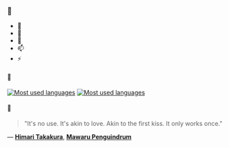 ### 👋

- 🔭
- 🌱
- 💬
- 📫
- ⚡

#### 🧏

[![Most used languages](https://github-readme-stats-aynah.vercel.app/api/top-langs/?username=aynh&theme=solarized-dark&langs_count=6&layout=compact&hide_title=true)](https://github.com/anuraghazra/github-readme-stats#gh-dark-mode-only)
[![Most used languages](https://github-readme-stats-aynah.vercel.app/api/top-langs/?username=aynh&theme=solarized-light&langs_count=6&layout=compact&hide_title=true)](https://github.com/anuraghazra/github-readme-stats#gh-light-mode-only)

#### 💬

> "It's no use. It's akin to love. Akin to the first kiss. It only works once."

&mdash; [**Himari Takakura**](https://myanimelist.net/character.php?q=Himari%20Takakura&cat=character), [**Mawaru Penguindrum**](https://myanimelist.net/search/all?q=Mawaru%20Penguindrum&cat=all)
